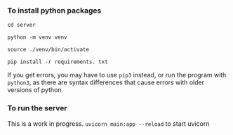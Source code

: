 ### To install python packages 
`cd server`

`python -m venv venv`

`source ./venv/bin/activate`

`pip install -r requirements. txt`

If you get errors, you may have to use `pip3` instead, or run the program with `python3`,
as there are syntax differences that cause errors with older versions of python.

### To run the server 
This is a work in progress.
`uvicorn main:app --reload` to start uvicorn